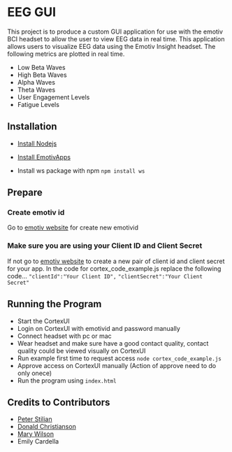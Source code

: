 # EEG GUI
This project is to produce a custom GUI application for use with the emotiv BCI headset to allow the user to view EEG data in real time. This application allows users to visualize EEG data using the Emotiv Insight headset. The following metrics are plotted in real time. 

* Low Beta Waves
* High Beta Waves
* Alpha Waves
* Theta Waves
* User Engagement Levels
* Fatigue Levels

## Installation 
* [Install Nodejs](https://nodejs.org/en/)

* [Install EmotivApps](https://emotiv.com)

* Install ws package with npm ```npm install ws```

## Prepare
### Create emotiv id
Go to [emotiv website](https://emotiv.com) for create new emotivid

### Make sure you are using your Client ID and Client Secret
If not go to [emotiv website](https://emotiv.com) to create a new pair of client id and client secret for your app.
In the code for cortex_code_example.js replace the following code...
```"clientId":"Your Client ID",```
```"clientSecret":"Your Client Secret"```

## Running the Program
* Start the CortexUI
* Login on CortexUI with emotivid and password manually
* Connect headset with pc or mac
* Wear headset and make sure have a good contact quality, contact quality could be viewed visually on CortexUI
* Run example first time to request access ```node cortex_code_example.js```
* Approve access on CortexUI manually (Action of approve need to do only onece)
* Run the program using ```index.html```

## Credits to Contributors
* [Peter Stilian](https://github.com/pstilian)
* [Donald Christianson](https://github.com/Donaldc354)
* [Mary Wilson](https://github.com/mwilson18)
* Emily Cardella
